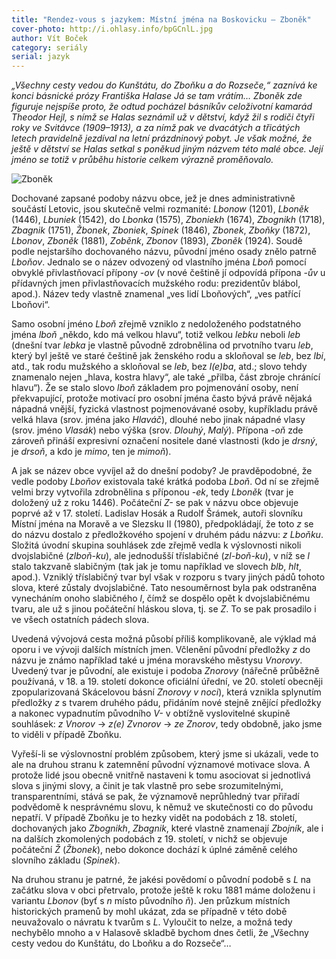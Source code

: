 ```yaml
---
title: "Rendez-vous s jazykem: Místní jména na Boskovicku – Zboněk"
cover-photo: http://i.ohlasy.info/bpGCnlL.jpg
author: Vít Boček
category: seriály
serial: jazyk
---
```


*„Všechny cesty vedou do Kunštátu, do Zboňku a do Rozseče,“ zaznívá ke konci básnické prózy Františka Halase Já se tam vrátím… Zboněk zde figuruje nejspíše proto, že odtud pocházel básníkův celoživotní kamarád Theodor Hejl, s nímž se Halas seznámil už v dětství, když žil s rodiči čtyři roky ve Svitávce (1909–1913), a za nímž pak ve dvacátých a třicátých letech pravidelně jezdíval na letní prázdninový pobyt. Je však možné, že ještě v dětství se Halas setkal s poněkud jiným názvem této malé obce. Její jméno se totiž v průběhu historie celkem výrazně proměňovalo.*

<img src="http://i.ohlasy.info/bpGCnlL.jpg" alt="Zboněk" class="img-responsive">

Dochované zapsané podoby názvu obce, jež je dnes administrativně součástí Letovic, jsou skutečně velmi rozmanité: *Lbonow* (1201), *Lboněk* (1446), *Lbuniek* (1542), do *Lbonka* (1575), *Zboniekh* (1674), *Zbognikh* (1718), *Zbagnik* (1751), *Žbonek*, *Zboniek*, *Spinek* (1846), *Zbonek*, *Zboňky* (1872), *Lbonov*, *Zboněk* (1881), *Zoběnk*, *Zbonov* (1893), *Zboněk* (1924). Soudě podle nejstaršího dochovaného názvu, původní jméno osady znělo patrně *Lboňov*. Jednalo se o název odvozený od vlastního jména *Lboň* pomocí obvyklé přivlastňovací přípony *-ov* (v nové češtině jí odpovídá přípona *-ův* u přídavných jmen přivlastňovacích mužského rodu: prezidentův blábol, apod.). Název tedy vlastně znamenal „ves lidí Lboňových“, „ves patřící Lboňovi“.

Samo osobní jméno *Lboň* zřejmě vzniklo z nedoloženého podstatného jména *lboň* „někdo, kdo má velkou hlavu“, totiž velkou *lebku* neboli *leb* (dnešní tvar *lebka* je vlastně původně zdrobnělina od prvotního tvaru *leb*, který byl ještě ve staré češtině jak ženského rodu a skloňoval se *leb*, bez *lbi*, atd., tak rodu mužského a skloňoval se *leb*, bez *l(e)ba*, atd.; slovo tehdy znamenalo nejen „hlava, kostra hlavy“, ale také „přilba, část zbroje chránící hlavu“). Že se stalo slovo *lboň* základem pro pojmenování osoby, není překvapující, protože motivací pro osobní jména často bývá právě nějaká nápadná vnější, fyzická vlastnost pojmenovávané osoby, kupříkladu právě velká hlava (srov. jména jako *Hlaváč*), dlouhé nebo jinak nápadné vlasy (srov. jméno *Vlasák*) nebo výška (srov. *Dlouhý*, *Malý*). Přípona *-oň* zde zároveň přináší expresivní označení nositele dané vlastnosti (kdo je *drsný*, je *drsoň*, a kdo je *mimo*, ten je *mimoň*).

A jak se název obce vyvíjel až do dnešní podoby? Je pravděpodobné, že vedle podoby *Lboňov* existovala také krátká podoba *Lboň*. Od ní se zřejmě velmi brzy vytvořila zdrobnělina s příponou *-ek*, tedy *Lboněk* (tvar je doložený už z roku 1446). Počáteční *Z-* se pak v názvu obce objevuje poprvé až v 17. století. Ladislav Hosák a Rudolf Šrámek, autoři slovníku Místní jména na Moravě a ve Slezsku II (1980), předpokládají, že toto *z* se do názvu dostalo z předložkového spojení v druhém pádu názvu: *z Lboňku*. Složitá úvodní skupina souhlásek zde zřejmě vedla k výslovnosti nikoli dvojslabičné (*zlboň-ku*), ale jednodušší tříslabičné (*zl-boň-ku*), v níž se *l* stalo takzvaně slabičným (tak jak je tomu například ve slovech *blb*, *hlt*, apod.). Vzniklý tříslabičný tvar byl však v rozporu s tvary jiných pádů tohoto slova, které zůstaly dvojslabičné. Tato nesouměrnost byla pak odstraněna vynecháním onoho slabičného *l*, čímž se dospělo opět k dvojslabičnému tvaru, ale už s jinou počáteční hláskou slova, tj. se *Z*. To se pak prosadilo i ve všech ostatních pádech slova.

Uvedená vývojová cesta možná působí příliš komplikovaně, ale výklad má oporu i ve vývoji dalších místních jmen. Včlenění původní předložky *z* do názvu je známo například také u jména moravského městysu *Vnorovy*. Uvedený tvar je původní, ale existuje i podoba *Znorovy* (nářečně průběžně používaná, v 18. a 19. století dokonce oficiální úřední, ve 20. století obecněji zpopularizovaná Skácelovou básní *Znorovy v noci*), která vznikla splynutím předložky *z* s tvarem druhého pádu, přidáním nové stejně znějící předložky a nakonec vypadnutím původního *V-* v obtížně vyslovitelné skupině souhlásek: *z Vnorov* → *z(e) Zvnorov* → *ze Znorov*, tedy obdobně, jako jsme to viděli v případě Zboňku.

Vyřeší-li se výslovnostní problém způsobem, který jsme si ukázali, vede to ale na druhou stranu k zatemnění původní významové motivace slova. A protože lidé jsou obecně vnitřně nastaveni k tomu asociovat si jednotlivá slova s jinými slovy, a činit je tak vlastně pro sebe srozumitelnými, transparentními, stává se pak, že významově neprůhledný tvar přiřadí podvědomě k nesprávnému slovu, k němuž ve skutečnosti co do původu nepatří. V případě Zboňku je to hezky vidět na podobách z 18. století, dochovaných jako *Zbognikh*, *Zbagnik*, které vlastně znamenají *Zbojník*, ale i na dalších zkomolených podobách z 19. století, v nichž se objevuje počáteční *Ž* (*Žbonek*), nebo dokonce dochází k úplné záměně celého slovního základu (*Spinek*).

Na druhou stranu je patrné, že jakési povědomí o původní podobě s *L* na začátku slova v obci přetrvalo, protože ještě k roku 1881 máme doloženu i variantu *Lbonov* (byť s *n* místo původního *ň*). Jen průzkum místních historických pramenů by mohl ukázat, zda se případně v této době neuvažovalo o návratu k tvarům s *L*. Vyloučit to nelze, a možná tedy nechybělo mnoho a v Halasově skladbě bychom dnes četli, že „Všechny cesty vedou do Kunštátu, do Lboňku a do Rozseče“…
